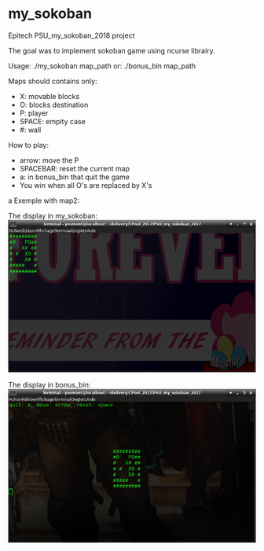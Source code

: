 # my_sokoban
Epitech PSU_my_sokoban_2018 project

The goal was to implement sokoban game using ncurse librairy.

Usage: ./my_sokoban map_path
or: ./bonus_bin map_path

Maps should contains only:
  - X: movable blocks
  - O: blocks destination
  - P: player 
  - SPACE: empity case
  - \#: wall

How to play:
  - arrow: move the P
  - SPACEBAR: reset the current map
  - a: in bonus_bin that quit the game
  - You win when all O's are replaced by X's
  
a Exemple with map2:

The display in my_sokoban:
![alt text](./my_sokoban_map2.png)

The display in bonus_bin:
![alt text](./bonus_bin_map2-2.png)
